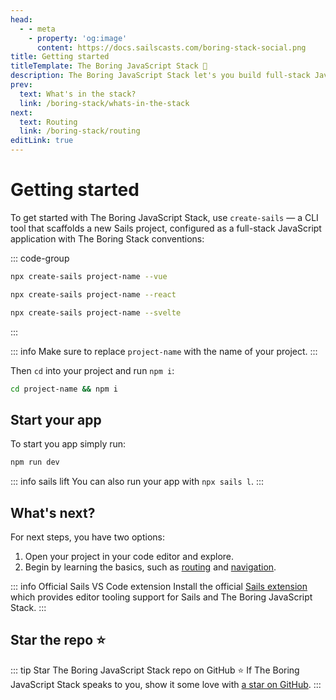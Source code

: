 ```yaml
---
head:
  - - meta
    - property: 'og:image'
      content: https://docs.sailscasts.com/boring-stack-social.png
title: Getting started
titleTemplate: The Boring JavaScript Stack 🥱
description: The Boring JavaScript Stack let's you build full-stack JavaScript apps with Vue, React, or Svelte.
prev:
  text: What's in the stack?
  link: /boring-stack/whats-in-the-stack
next:
  text: Routing
  link: /boring-stack/routing
editLink: true
---
```


# Getting started

To get started with The Boring JavaScript Stack, use `create-sails` — a CLI tool that scaffolds a new Sails project, configured as a full-stack JavaScript application with The Boring Stack conventions:

::: code-group

```sh [Vue]
npx create-sails project-name --vue
```

```sh [React]
npx create-sails project-name --react
```

```sh [Svelte]
npx create-sails project-name --svelte
```

:::

::: info
Make sure to replace `project-name` with the name of your project.
:::

Then `cd` into your project and run `npm i`:

```sh
cd project-name && npm i
```

## Start your app

To start you app simply run:

```sh
npm run dev
```

::: info sails lift
You can also run your app with `npx sails l`.
:::

## What's next?

For next steps, you have two options:

1. Open your project in your code editor and explore.
2. Begin by learning the basics, such as [routing](/boring-stack/routing) and [navigation](/boring-stack/navigation).

::: info Official Sails VS Code extension
Install the official [Sails extension](https://marketplace.visualstudio.com/items?itemName=Sails.sails-vscode) which provides editor tooling support for Sails and The Boring JavaScript Stack.
:::

## Star the repo :star:

::: tip Star The Boring JavaScript Stack repo on GitHub :star:
If The Boring JavaScript Stack speaks to you, show it some love with [a star on GitHub](https://github.com/sailscastshq/boring-stack).
:::
